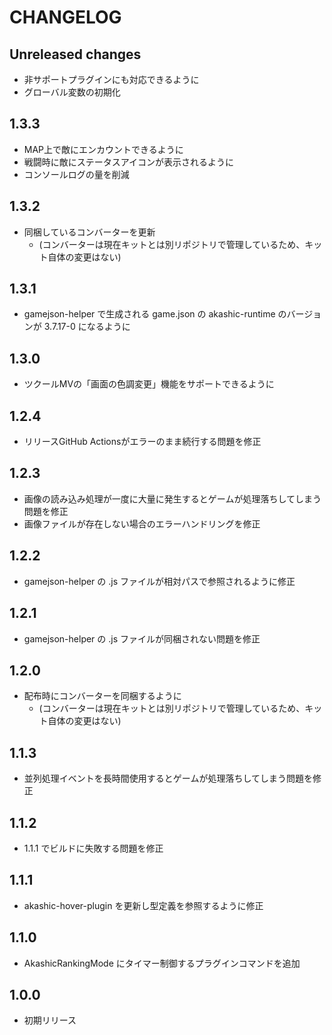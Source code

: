 # CHANGELOG

## Unreleased changes
- 非サポートプラグインにも対応できるように
- グローバル変数の初期化

## 1.3.3
- MAP上で敵にエンカウントできるように
- 戦闘時に敵にステータスアイコンが表示されるように
- コンソールログの量を削減

## 1.3.2
- 同梱しているコンバーターを更新
  - (コンバーターは現在キットとは別リポジトリで管理しているため、キット自体の変更はない)

## 1.3.1
- gamejson-helper で生成される game.json の akashic-runtime のバージョンが 3.7.17-0 になるように

## 1.3.0
- ツクールMVの「画面の色調変更」機能をサポートできるように

## 1.2.4
- リリースGitHub Actionsがエラーのまま続行する問題を修正

## 1.2.3
- 画像の読み込み処理が一度に大量に発生するとゲームが処理落ちしてしまう問題を修正
- 画像ファイルが存在しない場合のエラーハンドリングを修正

## 1.2.2
- gamejson-helper の .js ファイルが相対パスで参照されるように修正

## 1.2.1
- gamejson-helper の .js ファイルが同梱されない問題を修正

## 1.2.0
- 配布時にコンバーターを同梱するように
  - (コンバーターは現在キットとは別リポジトリで管理しているため、キット自体の変更はない)

## 1.1.3
- 並列処理イベントを長時間使用するとゲームが処理落ちしてしまう問題を修正

## 1.1.2
- 1.1.1 でビルドに失敗する問題を修正

## 1.1.1
- akashic-hover-plugin を更新し型定義を参照するように修正

## 1.1.0
- AkashicRankingMode にタイマー制御するプラグインコマンドを追加

## 1.0.0
- 初期リリース
